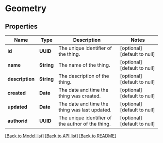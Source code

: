 # Geometry
## Properties

| Name | Type | Description | Notes |
|------------ | ------------- | ------------- | -------------|
| **id** | **UUID** | The unique identifier of the thing. | [optional] [default to null] |
| **name** | **String** | The name of the thing. | [optional] [default to null] |
| **description** | **String** | The description of the thing. | [optional] [default to null] |
| **created** | **Date** | The date and time the thing was created. | [optional] [default to null] |
| **updated** | **Date** | The date and time the thing was last updated. | [optional] [default to null] |
| **authorid** | **UUID** | The unique identifier of the author of the thing. | [optional] [default to null] |

[[Back to Model list]](../README.md#documentation-for-models) [[Back to API list]](../README.md#documentation-for-api-endpoints) [[Back to README]](../README.md)

